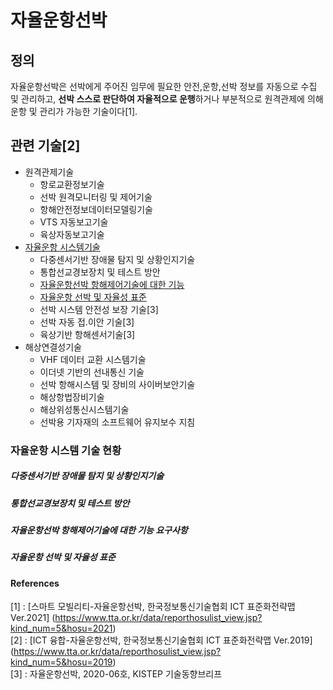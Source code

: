 # 자율운항선박

## 정의

자율운항선박은 선박에게 주어진 임무에 필요한 안전,운항,선박 정보를 자동으로 수집 및 관리하고, **선박 스스로 판단하여 자율적으로 운행**하거나 부분적으로 원격관제에 의해 운항 및 관리가 가능한 기술이다[1].



## 관련 기술[2]
* 원격관제기술 
	* 항로교환정보기술
    * 선박 원격모니터링 및 제어기술
    * 항해안전정보데이터모델링기술
    * VTS 자동보고기술
    * 육상자동보고기술
* [자율운항 시스템기술](<#자율운항-시스템-기술-현황>)
	* 다중센서기반 장애물 탐지 및 상황인지기술
    * 통합선교경보장치 및 테스트 방안
    * [자율운항선박 항해제어기술에 대한 기능](<#자율운항선박-항해제어기술에-대한-기능>)
    * [자율운항 선박 및 자율성 표준](<#자율운항-선박-및-자율성-표준>)
    * 선박 시스템 안전성 보장 기술[3]
    * 선박 자동 접.이안 기술[3]
    * 육상기반 항해센서기술[3]
* 해상연결성기술
	* VHF 데이터 교환 시스템기술
    * 이더넷 기반의 선내통신 기술
    * 선박 항해시스템 및 장비의 사이버보안기술
    * 해상항법장비기술
    * 해상위성통신시스템기술
    * 선박용 기자재의 소프트웨어 유지보수 지침

### 자율운항 시스템 기술 현황
##### 다중센서기반 장애물 탐지 및 상황인지기술
##### 통합선교경보장치 및 테스트 방안
##### 자율운항선박 항해제어기술에 대한 기능 요구사항
##### 자율운항 선박 및 자율성 표준


#### References
[1] : [스마트 모빌리티-자율운항선박, 한국정보통신기술협회 ICT 표준화전략맵 Ver.2021] (https://www.tta.or.kr/data/reporthosulist_view.jsp?kind_num=5&hosu=2021)   
[2] : [ICT 융합-자율운항선박, 한국정보통신기술협회 ICT 표준화전략맵 Ver.2019]  (https://www.tta.or.kr/data/reporthosulist_view.jsp?kind_num=5&hosu=2019)   
[3] : 자율운항선박, 2020-06호, KISTEP 기술동향브리프
